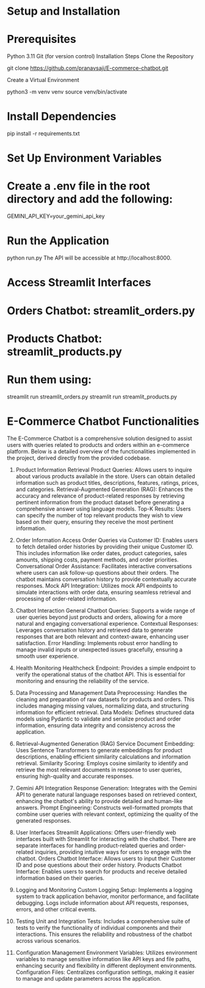 # Setup and Installation
# Prerequisites
Python 3.11
Git (for version control)
Installation Steps
Clone the Repository

git clone https://github.com/pranavsaji/E-commerce-chatbot.git



Create a Virtual Environment

python3 -m venv venv
source venv/bin/activate


# Install Dependencies

pip install -r requirements.txt


# Set Up Environment Variables
# Create a .env file in the root directory and add the following:


GEMINI_API_KEY=your_gemini_api_key



# Run the Application

python run.py
The API will be accessible at http://localhost:8000.

# Access Streamlit Interfaces
# Orders Chatbot: streamlit_orders.py
# Products Chatbot: streamlit_products.py

# Run them using:

streamlit run streamlit_orders.py
streamlit run streamlit_products.py


# E-Commerce Chatbot Functionalities
The E-Commerce Chatbot is a comprehensive solution designed to assist users with queries related to products and orders within an e-commerce platform. Below is a detailed overview of the functionalities implemented in the project, derived directly from the provided codebase.

1. Product Information Retrieval
Product Queries: Allows users to inquire about various products available in the store. Users can obtain detailed information such as product titles, descriptions, features, ratings, prices, and categories.
Retrieval-Augmented Generation (RAG): Enhances the accuracy and relevance of product-related responses by retrieving pertinent information from the product dataset before generating a comprehensive answer using language models.
Top-K Results: Users can specify the number of top relevant products they wish to view based on their query, ensuring they receive the most pertinent information.

2. Order Information Access
Order Queries via Customer ID: Enables users to fetch detailed order histories by providing their unique Customer ID. This includes information like order dates, product categories, sales amounts, shipping costs, payment methods, and order priorities.
Conversational Order Assistance: Facilitates interactive conversations where users can ask follow-up questions about their orders. The chatbot maintains conversation history to provide contextually accurate responses.
Mock API Integration: Utilizes mock API endpoints to simulate interactions with order data, ensuring seamless retrieval and processing of order-related information.

3. Chatbot Interaction
General Chatbot Queries: Supports a wide range of user queries beyond just products and orders, allowing for a more natural and engaging conversational experience.
Contextual Responses: Leverages conversation history and retrieved data to generate responses that are both relevant and context-aware, enhancing user satisfaction.
Error Handling: Implements robust error handling to manage invalid inputs or unexpected issues gracefully, ensuring a smooth user experience.

4. Health Monitoring
Healthcheck Endpoint: Provides a simple endpoint to verify the operational status of the chatbot API. This is essential for monitoring and ensuring the reliability of the service.

5. Data Processing and Management
Data Preprocessing: Handles the cleaning and preparation of raw datasets for products and orders. This includes managing missing values, normalizing data, and structuring information for efficient retrieval.
Data Models: Defines structured data models using Pydantic to validate and serialize product and order information, ensuring data integrity and consistency across the application.

6. Retrieval-Augmented Generation (RAG) Service
Document Embedding: Uses Sentence Transformers to generate embeddings for product descriptions, enabling efficient similarity calculations and information retrieval.
Similarity Scoring: Employs cosine similarity to identify and retrieve the most relevant documents in response to user queries, ensuring high-quality and accurate responses.

7. Gemini API Integration
Response Generation: Integrates with the Gemini API to generate natural language responses based on retrieved context, enhancing the chatbot's ability to provide detailed and human-like answers.
Prompt Engineering: Constructs well-formatted prompts that combine user queries with relevant context, optimizing the quality of the generated responses.

8. User Interfaces
Streamlit Applications: Offers user-friendly web interfaces built with Streamlit for interacting with the chatbot. There are separate interfaces for handling product-related queries and order-related inquiries, providing intuitive ways for users to engage with the chatbot.
Orders Chatbot Interface: Allows users to input their Customer ID and pose questions about their order history.
Products Chatbot Interface: Enables users to search for products and receive detailed information based on their queries.

9. Logging and Monitoring
Custom Logging Setup: Implements a logging system to track application behavior, monitor performance, and facilitate debugging. Logs include information about API requests, responses, errors, and other critical events.

10. Testing
Unit and Integration Tests: Includes a comprehensive suite of tests to verify the functionality of individual components and their interactions. This ensures the reliability and robustness of the chatbot across various scenarios.

11. Configuration Management
Environment Variables: Utilizes environment variables to manage sensitive information like API keys and file paths, enhancing security and flexibility in different deployment environments.
Configuration Files: Centralizes configuration settings, making it easier to manage and update parameters across the application.


